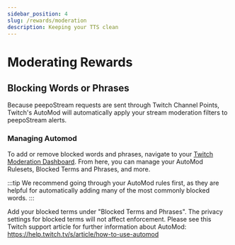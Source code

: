 ```yaml
---
sidebar_position: 4
slug: /rewards/moderation
description: Keeping your TTS clean
---
```


# Moderating Rewards

## Blocking Words or Phrases

Because peepoStream requests are sent through Twitch Channel Points, Twitch's AutoMod will automatically apply your stream moderation filters to peepoStream alerts.

### Managing Automod

To add or remove blocked words and phrases, navigate to your [Twitch Moderation Dashboard](https://dashboard.twitch.tv/settings/moderation). From here, you can manage your AutoMod Rulesets, Blocked Terms and Phrases, and more.

:::tip
We recommend going through your AutoMod rules first, as they are helpful for automatically adding many of the most commonly blocked words.
:::

Add your blocked terms under "Blocked Terms and Phrases". The privacy settings for blocked terms will not affect enforcement.
Please see this Twitch support article for further information about AutoMod:
<https://help.twitch.tv/s/article/how-to-use-automod>
